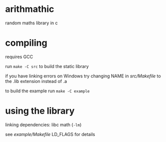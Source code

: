 # arithmathic

random maths library in c

# compiling

requires GCC

run `make -C src` to build the static library

if you have linking errors on Windows try changing NAME in *src/Makefile* to the .lib extension instead of .a

to build the example run `make -C example`

# using the library

linking dependencies: libc math (`-lm`)

see *example/Makefile* LD_FLAGS for details